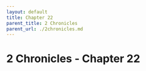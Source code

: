 ```yaml
---
layout: default
title: Chapter 22
parent_title: 2 Chronicles
parent_url: ./2chronicles.md
---
```


# 2 Chronicles - Chapter 22
